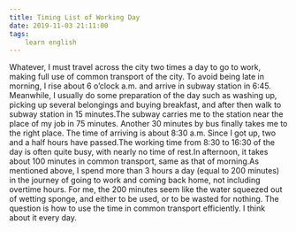 ```yaml
---
title: Timing List of Working Day
date: 2019-11-03 21:11:00
tags:
    learn english
---
```

Whatever, I must travel across the city two times a day to go to work, making full use of common transport of the city. To avoid being late in morning, I rise about 6 o’clock a.m. and arrive in subway station in 6:45. Meanwhile, I usually do some preparation of the day such as washing up, picking up several belongings and buying breakfast, and after then walk to subway station in 15 minutes.The subway carries me to the station near the place of my job in 75 minutes. Another 30 minutes by bus finally takes me to the right place. The time of arriving is about 8:30 a.m. Since I got up, two and a half hours have passed.The working time from 8:30 to 16:30 of the day is often quite busy, with nearly no time of rest.In afternoon, it takes about 100 minutes in common transport, same as that of morning.As mentioned above, I spend more than 3 hours a day (equal to 200 minutes) in the journey of going to work and coming back home, not including overtime hours. For me, the 200 minutes seem like the water squeezed out of wetting sponge, and either to be used, or to be wasted for nothing. The question is how to use the time in common transport efficiently. I think about it every day. 